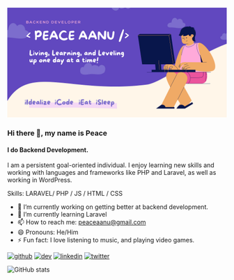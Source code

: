 
![My Banner](https://github.com/aanu-el/aanu-el/blob/main/banner.png)

### Hi there 👋, my name is Peace
#### I do Backend Development. 


I am a persistent goal-oriented individual. I enjoy learning new skills and working with languages and frameworks like PHP and Laravel, as well as working in WordPress.

Skills: LARAVEL/ PHP / JS / HTML / CSS

- 🔭 I’m currently working on getting better at backend development. 
- 🌱 I’m currently learning Laravel 
- 📫 How to reach me: peaceaanu@gmail.com 
- 😄 Pronouns: He/Him 
- ⚡ Fun fact: I love listening to music, and playing video games. 


[<img src='https://cdn.jsdelivr.net/npm/simple-icons@3.0.1/icons/github.svg' alt='github' height='40'>](https://github.com/aanu-el)  [<img src='https://cdn.jsdelivr.net/npm/simple-icons@3.0.1/icons/dev-dot-to.svg' alt='dev' height='40'>](https://dev.to/aanuel)  [<img src='https://cdn.jsdelivr.net/npm/simple-icons@3.0.1/icons/linkedin.svg' alt='linkedin' height='40'>](https://www.linkedin.com/in/peace-faleke/)  [<img src='https://cdn.jsdelivr.net/npm/simple-icons@3.0.1/icons/twitter.svg' alt='twitter' height='40'>](https://twitter.com/aanu_el)  

![GitHub stats](https://github-readme-stats.vercel.app/api?username=aanu-el&show_icons=true)  

